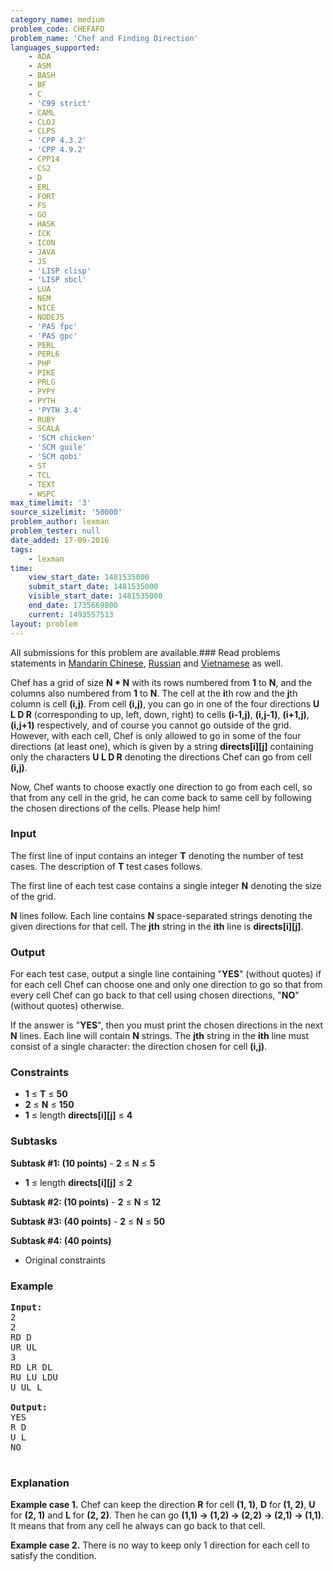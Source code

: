 ```yaml
---
category_name: medium
problem_code: CHEFAFD
problem_name: 'Chef and Finding Direction'
languages_supported:
    - ADA
    - ASM
    - BASH
    - BF
    - C
    - 'C99 strict'
    - CAML
    - CLOJ
    - CLPS
    - 'CPP 4.3.2'
    - 'CPP 4.9.2'
    - CPP14
    - CS2
    - D
    - ERL
    - FORT
    - FS
    - GO
    - HASK
    - ICK
    - ICON
    - JAVA
    - JS
    - 'LISP clisp'
    - 'LISP sbcl'
    - LUA
    - NEM
    - NICE
    - NODEJS
    - 'PAS fpc'
    - 'PAS gpc'
    - PERL
    - PERL6
    - PHP
    - PIKE
    - PRLG
    - PYPY
    - PYTH
    - 'PYTH 3.4'
    - RUBY
    - SCALA
    - 'SCM chicken'
    - 'SCM guile'
    - 'SCM qobi'
    - ST
    - TCL
    - TEXT
    - WSPC
max_timelimit: '3'
source_sizelimit: '50000'
problem_author: lexman
problem_tester: null
date_added: 17-09-2016
tags:
    - lexman
time:
    view_start_date: 1481535000
    submit_start_date: 1481535000
    visible_start_date: 1481535000
    end_date: 1735669800
    current: 1493557513
layout: problem
---
```

All submissions for this problem are available.###  Read problems statements in [Mandarin Chinese](http://www.codechef.com/download/translated/DEC16/mandarin/CHEFAFD.pdf), [Russian](http://www.codechef.com/download/translated/DEC16/russian/CHEFAFD.pdf) and [Vietnamese](http://www.codechef.com/download/translated/DEC16/vietnamese/CHEFAFD.pdf) as well.

Chef has a grid of size **N \* N** with its rows numbered from **1** to **N**, and the columns also numbered from **1** to **N**. The cell at the **i**th row and the **j**th column is cell **(i,j)**. From cell **(i,j)**, you can go in one of the four directions **U L D R** (corresponding to up, left, down, right) to cells **(i-1,j)**, **(i,j-1)**, **(i+1,j)**, **(i,j+1)** respectively, and of course you cannot go outside of the grid. However, with each cell, Chef is only allowed to go in some of the four directions (at least one), which is given by a string **directs\[i\]\[j\]** containing only the characters **U L D R** denoting the directions Chef can go from cell **(i,j)**.

Now, Chef wants to choose exactly one direction to go from each cell, so that from any cell in the grid, he can come back to same cell by following the chosen directions of the cells. Please help him!

### Input

The first line of input contains an integer **T** denoting the number of test cases. The description of **T** test cases follows.

The first line of each test case contains a single integer **N** denoting the size of the grid.

**N** lines follow. Each line contains **N** space-separated strings denoting the given directions for that cell. The **jth** string in the **ith** line is **directs\[i\]\[j\]**.

### Output

For each test case, output a single line containing "**YES**" (without quotes) if for each cell Chef can choose one and only one direction to go so that from every cell Chef can go back to that cell using chosen directions, "**NO**" (without quotes) otherwise.

If the answer is "**YES**", then you must print the chosen directions in the next **N** lines. Each line will contain **N** strings. The **jth** string in the **ith** line must consist of a single character: the direction chosen for cell **(i,j)**.

### Constraints

- **1** ≤ **T** ≤ **50**
- **2** ≤ **N** ≤ **150**
- **1** ≤ length **directs\[i\]\[j\]** ≤ **4**

### Subtasks

 **Subtask #1: (10 points)** - **2** ≤ **N** ≤ **5**
- **1** ≤ length **directs\[i\]\[j\]** ≤ **2**

 **Subtask #2: (10 points)** - **2** ≤ **N** ≤ **12**

 **Subtask #3: (40 points)** - **2** ≤ **N** ≤ **50**

 **Subtask #4: (40 points)**

- Original constraints

### Example

<pre><b>Input:</b>
<tt>2
2
RD D
UR UL
3
RD LR DL
RU LU LDU
U UL L</tt>

<b>Output:</b>
<tt>YES
R D
U L
NO</tt>

</pre>
### Explanation

**Example case 1.** Chef can keep the direction **R** for cell **(1, 1)**, **D** for **(1, 2)**, **U** for **(2, 1)** and **L** for **(2, 2)**. Then he can go **(1,1) -&gt; (1,2) -&gt; (2,2) -&gt; (2,1) -&gt; (1,1)**. It means that from any cell he always can go back to that cell.

**Example case 2.** There is no way to keep only 1 direction for each cell to satisfy the condition.
